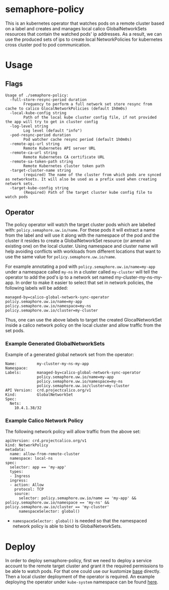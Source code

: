 # semaphore-policy

This is an kubernetes operator that watches pods on a remote cluster based on
a label and creates and manages local calico GlobalNetworkSets resources that
contain the watched pods' ip addresses. As a result, we can use the produced
sets of ips to create local NetworkPolicies for kubernetes cross cluster pod to
pod communication.

# Usage

## Flags

```
Usage of ./semaphore-policy:
  -full-store-resync-period duration
        Frequency to perform a full network set store resync from cache to calico GlocalNetworkPolicies (default 1h0m0s)
  -local-kube-config string
        Path of the local kube cluster config file, if not provided the app will try to get in cluster config
  -log-level string
        Log level (default "info")
  -pod-resync-period duration
        Pod watcher cache resync period (default 1h0m0s)
  -remote-api-url string
        Remote Kubernetes API server URL
  -remote-ca-url string
        Remote Kubernetes CA certificate URL
  -remote-sa-token-path string
        Remote Kubernetes cluster token path
  -target-cluster-name string
        (required) The name of the cluster from which pods are synced as networksets. It will also be used as a prefix used when creating network sets.
  -target-kube-config string
        (Required) Path of the target cluster kube config file to watch pods
```

## Operator

  The policy operator will watch the target cluster pods which are labelled
with: `policy.semaphore.uw.io/name`. For these pods it will extract a name from
the label and will use it along with the namespace of the pod and the cluster it
resides to create a GlobalNetworkSet resource (or amend an existing one) on the
local cluster. Using namespace and cluster name will help avoiding conflicts
with workloads from different locations that want to use the same value for
`policy.semaphore.uw.io/name`.

  For example annotating a pod with `policy.semaphore.uw.io/name=my-app` under a
namespace called `my-ns` in a cluster called `my-cluster` will tell the operator
to add the pod's ip to a network set named my-cluster-my-ns-my-app. In order to
make it easier to select that set in network policies, the following labels will
be added:
```
managed-by=calico-global-network-sync-operator
policy.semaphore.uw.io/name=my-app
policy.semaphore.uw.io/namespace=my-ns
policy.semaphore.uw.io/cluster=my-cluster
```

  Thus, one can use the above labels to target the created GlocalNetworkSet
inside a calico network policy on the local cluster and allow traffic from the
set pods.

### Example Generated GlobalNetworkSets

Example of a generated global network set from the operator:
```
Name:         my-cluster-my-ns-my-app
Namespace:
Labels:       managed-by=calico-global-network-sync-operator
              policy.semaphore.uw.io/name=my-app
              policy.semaphore.uw.io/namespace=my-ns
              policy.semaphore.uw.io/cluster=my-cluster
API Version:  crd.projectcalico.org/v1
Kind:         GlobalNetworkSet
Spec:
  Nets:
    10.4.1.38/32

```

### Example Calico Network Policy

The following network policy will allow traffic from the above set:
```
apiVersion: crd.projectcalico.org/v1
kind: NetworkPolicy
metadata:
  name: allow-from-remote-cluster
  namespace: local-ns
spec:
  selector: app == 'my-app'
  types:
  - Ingress
  ingress:
  - action: Allow
    protocol: TCP
    source:
      selector: policy.semaphore.uw.io/name == 'my-app' && policy.semaphore.uw.io/namespace == 'my-ns' && policy.semaphore.uw.io/cluster == 'my-cluster'
      namespaceSelector: global()
```

* `namespaceSelector: global()` is needed so that the namespaced network policy
is able to bind to GlobalNetworkSets.

# Deploy

In order to deploy semaphore-policy, first we need to deploy a service
account to the remote target cluster and grant it the required permissions to
be able to watch pods. For that one could use our kustomize [base](./deploy/kustomize/remote/)
directly.
Then a local cluster deployment of the operator is required. An example
deploying the operator under `kube-system` namespace can be found [here](./deploy/example).
